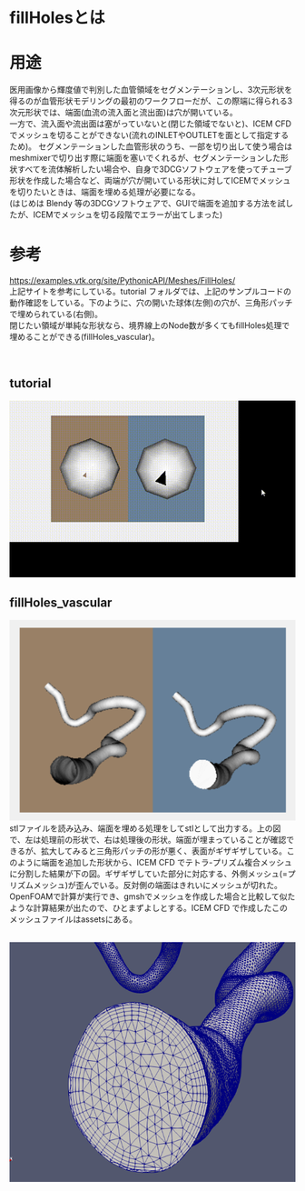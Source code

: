 # fillHolesとは

# 用途
医用画像から輝度値で判別した血管領域をセグメンテーションし、3次元形状を得るのが血管形状モデリングの最初のワークフローだが、この際端に得られる3次元形状では、端面(血流の流入面と流出面)は穴が開いている。 <br>
一方で、流入面や流出面は塞がっていないと(閉じた領域でないと)、ICEM CFD でメッシュを切ることができない(流れのINLETやOUTLETを面として指定するため)。
セグメンテーションした血管形状のうち、一部を切り出して使う場合はmeshmixerで切り出す際に端面を塞いでくれるが、セグメンテーションした形状すべてを流体解析したい場合や、自身で3DCGソフトウェアを使ってチューブ形状を作成した場合など、両端が穴が開いている形状に対してICEMでメッシュを切りたいときは、端面を埋める処理が必要になる。<br>
(はじめは Blendy 等の3DCGソフトウェアで、GUIで端面を追加する方法を試したが、ICEMでメッシュを切る段階でエラーが出てしまった)

# 参考
https://examples.vtk.org/site/PythonicAPI/Meshes/FillHoles/   <br>
上記サイトを参考にしている。tutorial フォルダでは、上記のサンプルコードの動作確認をしている。下のように、穴の開いた球体(左側)の穴が、三角形パッチで埋められている(右側)。<br>
閉じたい領域が単純な形状なら、境界線上のNode数が多くてもfillHoles処理で埋めることができる(fillHoles_vascular)。

<br>

## tutorial
![a](../assets/a.gif)

## fillHoles_vascular
![b](../assets/b.png)
<br>
stlファイルを読み込み、端面を埋める処理をしてstlとして出力する。上の図で、左は処理前の形状で、右は処理後の形状。端面が埋まっていることが確認できるが、拡大してみると三角形パッチの形が悪く、表面がギザギザしている。このように端面を追加した形状から、ICEM CFD でテトラ-プリズム複合メッシュに分割した結果が下の図。ギザギザしていた部分に対応する、外側メッシュ(=プリズムメッシュ)が歪んでいる。反対側の端面はきれいにメッシュが切れた。OpenFOAMで計算が実行でき、gmshでメッシュを作成した場合と比較して似たような計算結果が出たので、ひとまずよしとする。ICEM CFD で作成したこのメッシュファイルはassetsにある。

<br>

<img src="../assets/c.png" width="587" height="422" />

